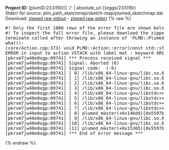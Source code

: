 **Project ID:** [plumID:23.019]({{ '/' | absolute_url }}eggs/23/019/)  
Stderr for source:  plm_path_sketchmap/sketch-map/plumed_sketchmap.dat   
Download: [zipped raw stdout](plumed_sketchmap.dat.plumed_master.stdout.txt.zip) - [zipped raw stderr](plumed_sketchmap.dat.plumed_master.stderr.txt.zip) 
{% raw %}
<pre>
#! Only the first 1000 rows of the error file are shown below
#! To inspect the full error file, please download the zipped raw stderr file above
terminate called after throwing an instance of 'PLMD::Plumed::ExceptionError'
what():
(core/Action.cpp:373) void PLMD::Action::error(const std::string&) const
ERROR in input to action VSTACK with label mat : keyword ARG is compulsory for this action
[pkrvm7jw40e0xgp:09741] *** Process received signal ***
[pkrvm7jw40e0xgp:09741] Signal: Aborted (6)
[pkrvm7jw40e0xgp:09741] Signal code:  (-6)
[pkrvm7jw40e0xgp:09741] [ 0] /lib/x86_64-linux-gnu/libc.so.6(+0x45330)[0x7f30a2845330]
[pkrvm7jw40e0xgp:09741] [ 1] /lib/x86_64-linux-gnu/libc.so.6(pthread_kill+0x11c)[0x7f30a289eb2c]
[pkrvm7jw40e0xgp:09741] [ 2] /lib/x86_64-linux-gnu/libc.so.6(gsignal+0x1e)[0x7f30a284527e]
[pkrvm7jw40e0xgp:09741] [ 3] /lib/x86_64-linux-gnu/libc.so.6(abort+0xdf)[0x7f30a28288ff]
[pkrvm7jw40e0xgp:09741] [ 4] /lib/x86_64-linux-gnu/libstdc++.so.6(+0xa5ff5)[0x7f30a2ca5ff5]
[pkrvm7jw40e0xgp:09741] [ 5] /lib/x86_64-linux-gnu/libstdc++.so.6(+0xbb0da)[0x7f30a2cbb0da]
[pkrvm7jw40e0xgp:09741] [ 6] /lib/x86_64-linux-gnu/libstdc++.so.6(_ZSt10unexpectedv+0x0)[0x7f30a2ca5a55]
[pkrvm7jw40e0xgp:09741] [ 7] /lib/x86_64-linux-gnu/libstdc++.so.6(+0xa5a6f)[0x7f30a2ca5a6f]
[pkrvm7jw40e0xgp:09741] [ 8] plumed_master(+0x146dd)[0x5597b41896dd]
[pkrvm7jw40e0xgp:09741] [ 9] /lib/x86_64-linux-gnu/libc.so.6(+0x2a1ca)[0x7f30a282a1ca]
[pkrvm7jw40e0xgp:09741] [10] /lib/x86_64-linux-gnu/libc.so.6(__libc_start_main+0x8b)[0x7f30a282a28b]
[pkrvm7jw40e0xgp:09741] [11] plumed_master(+0x15365)[0x5597b418a365]
[pkrvm7jw40e0xgp:09741] *** End of error message ***
</pre>
{% endraw %}
